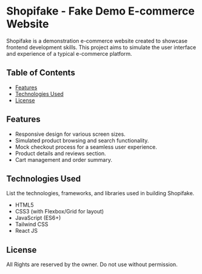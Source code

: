 # Shopifake - Fake Demo E-commerce Website

Shopifake is a demonstration e-commerce website created to showcase frontend development skills. This project aims to simulate the user interface and experience of a typical e-commerce platform.

## Table of Contents
  - [Features](#features)
  - [Technologies Used](#technologies-used)
  - [License](#license)

## Features

- Responsive design for various screen sizes.
- Simulated product browsing and search functionality.
- Mock checkout process for a seamless user experience.
- Product details and reviews section.
- Cart management and order summary.

## Technologies Used

List the technologies, frameworks, and libraries used in building Shopifake.

- HTML5
- CSS3 (with Flexbox/Grid for layout)
- JavaScript (ES6+)
- Tailwind CSS
- React JS

## License

All Rights are reserved by the owner. Do not use without permission.

